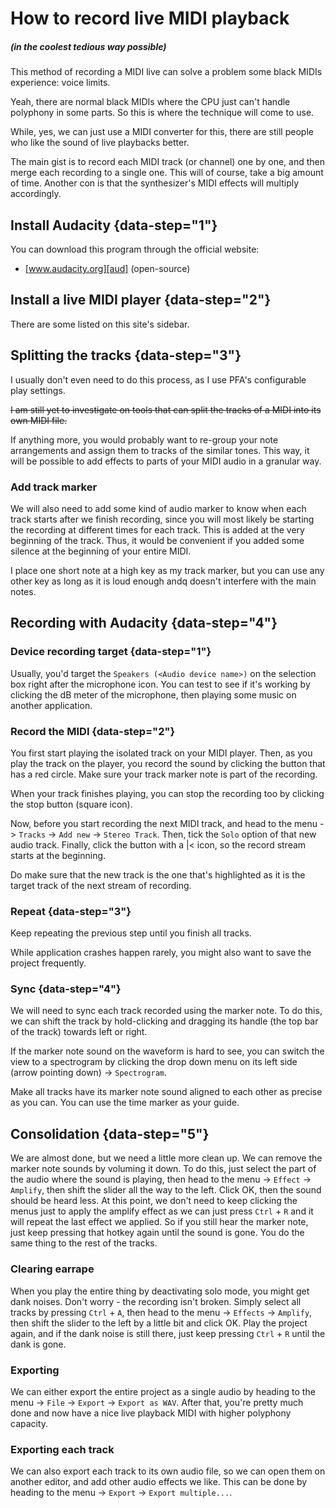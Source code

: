 # How to record live MIDI playback 
##### *(in the coolest tedious way possible)*

This method of recording a MIDI live can solve a problem some black MIDIs
experience: voice limits.

Yeah, there are normal black MIDIs where the CPU just can't handle polyphony
in some parts. So this is where the technique will come to use.

While, yes, we can just use a MIDI converter for this, there are still people
who like the sound of live playbacks better.

The main gist is to record each MIDI track (or channel) one by one, and then
merge each recording to a single one. This will of course, take a big amount
of time. Another con is that the synthesizer's MIDI effects will multiply
accordingly.

## Install Audacity {data-step="1"}

You can download this program through the official website:

- [www.audacity.org][aud] (open-source)

## Install a live MIDI player {data-step="2"}

There are some listed on this site's sidebar.

## Splitting the tracks {data-step="3"}

I usually don't even need to do this process, as I use PFA's configurable play
settings.

~~I am still yet to investigate on tools that can split the tracks of a MIDI
into its own MIDI file.~~

If anything more, you would probably want to re-group your note arrangements
and assign them to tracks of the similar tones. This way, it will be possible
to add effects to parts of your MIDI audio in a granular way.

### Add track marker

We will also need to add some kind of audio marker to know when each track
starts after we finish recording, since you will most likely be starting the
recording at different times for each track. This is added at the very
beginning of the track. Thus, it would be convenient if you added some
silence at the beginning of your entire MIDI.

I place one short note at a high key as my track marker, but you can use any
other key as long as it is loud enough andq doesn't interfere with the main
notes.

## Recording with Audacity {data-step="4"}

### Device recording target {data-step="1"} 

Usually, you'd target the `Speakers (<Audio device name>)` on the selection
box right after the microphone icon. You can test to see if it's working by
clicking the dB meter of the microphone, then playing some music on another
application.

### Record the MIDI {data-step="2"} 

You first start playing the isolated track on your MIDI player. Then, as you play
the track on the player, you record the sound by clicking the button that has
a red circle. Make sure your track marker note is part of the recording.

When your track finishes playing, you can stop the recording too by clicking
the stop button (square icon).

Now, before you start recording the next MIDI track, and head to the menu ->
`Tracks` -> `Add new` -> `Stereo Track`. Then, tick the `Solo` option of that
new audio track. Finally, click the button with a |< icon, so the record
stream starts at the beginning.

Do make sure that the new track is the one that's highlighted as it is the
target track of the next stream of recording.

### Repeat {data-step="3"} 

Keep repeating the previous step until you finish all tracks.

While application crashes happen rarely, you might also want to save the
project frequently.

### Sync {data-step="4"} 

We will need to sync each track recorded using the marker note. To do this, we
can shift the track by hold-clicking and dragging its handle (the top bar of the
track) towards left or right.

If the marker note sound on the waveform is hard to see, you can switch the
view to a spectrogram by clicking the drop down menu on its left side
(arrow pointing down) -> `Spectrogram`.

Make all tracks have its marker note sound aligned to each other as precise as
you can. You can use the time marker as your guide.

## Consolidation {data-step="5"} 

We are almost done, but we need a little more clean up. We can remove the
marker note sounds by voluming it down. To do this, just select the part of
the audio where the sound is playing, then head to the menu -> `Effect` ->
`Amplify`, then shift the slider all the way to the left. Click OK, then the
sound should be heard less. At this point, we don't need to keep clicking the
menus just to apply the amplify effect as we can just press `Ctrl` + `R` and
it will repeat the last effect we applied. So if you still hear the marker
note, just keep pressing that hotkey again until the sound is gone. You do
the same thing to the rest of the tracks.

### Clearing earrape

When you play the entire thing by deactivating solo mode, you might get dank
noises. Don't worry - the recording isn't broken. Simply select all tracks by
pressing `Ctrl` + `A`, then head to the menu -> `Effects` -> `Amplify`, then
shift the slider to the left by a little bit and click OK. Play the project
again, and if the dank noise is still there, just keep pressing `Ctrl` + `R`
until the dank is gone.

### Exporting 

We can either export the entire project as a single audio by heading to the
menu -> `File` -> `Export` -> `Export as WAV`. After that, you're pretty much
done and now have a nice live playback MIDI with higher polyphony capacity.

### Exporting each track

We can also export each track to its own audio file, so we can open them on
another editor, and add other audio effects we like. This can be done by
heading to the menu -> `Export` -> `Export multiple...`.

[aud]: <https://www.audacityteam.org/download/>